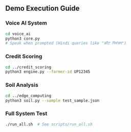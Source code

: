## Demo Execution Guide

### Voice AI System
```bash
cd voice_ai
python3 core.py
# Speak when prompted (Hindi queries like "कीट नियंत्रण")
```

### Credit Scoring
```bash
cd ../credit_scoring
python3 engine.py --farmer-id UP12345
```

### Soil Analysis
```bash
cd ../edge_computing
python3 soil.py --sample test_sample.json
```

### Full System Test
```bash
./run_all.sh  # See scripts/run_all.sh
```